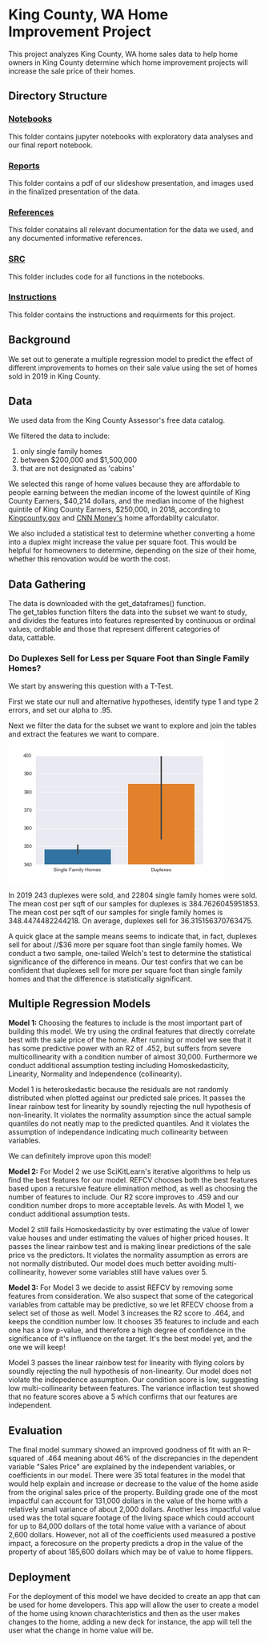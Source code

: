 # King County, WA Home Improvement Project

This project analyzes King County, WA home sales data to help home owners in King County determine which home improvement projects will increase the sale price of their homes.

## Directory Structure

### [Notebooks](https://github.com/Jaccomando/phase_2_project_chicago-sf-seattle-ds-082420/tree/master/notebooks)
This folder contains jupyter notebooks with exploratory data analyses and our final report notebook.

### [Reports](https://github.com/Jaccomando/phase_2_project_chicago-sf-seattle-ds-082420/tree/master/reports)
This folder contains a pdf of our slideshow presentation, and images used in the finalized presentation of the data.
  
### [References](https://github.com/Jaccomando/phase_2_project_chicago-sf-seattle-ds-082420/tree/master/refrences)
This folder conatains all relevant documentation for the data we used, and any documented informative references.

### [SRC](https://github.com/Jaccomando/phase_2_project_chicago-sf-seattle-ds-082420/tree/master/src)  
This folder includes code for all functions in the notebooks.

### [Instructions](https://github.com/Jaccomando/phase_2_project_chicago-sf-seattle-ds-082420/tree/master/instructions)
This folder contains the instructions and requirments for this project.

## Background
We set out to generate a multiple regression model to predict the effect of different improvements to homes on their sale value using the set of homes sold in 2019 in King County.

## Data
We used data from the King County Assessor's free data catalog.

We filtered the data to include:
1. only single family homes
2. between \$200,000 and \$1,500,000
3. that are not designated as 'cabins'
  
We selected this range of home values because they are affordable to people earning between the median income of the lowest quintile of King County Earners, \$40,214 dollars, and the median income of the highest quintile of King County Earners, \$250,000, in 2018, according to [Kingcounty.gov](https://www.kingcounty.gov/independent/forecasting/King%20County%20Economic%20Indicators/Household%20Income/KC%20Household%20Income%20Quintiles.aspx) and [CNN Money's](https://money.cnn.com/calculator/real_estate/home-afford/index.html) home affordabilty calculator.

We also included a statistical test to determine whether converting a home into a duplex might increase the value per square foot. This would be helpful for homeowners to determine, depending on the size of their home, whether this renovation would be worth the cost.

## Data Gathering

The data is downloaded with the get_dataframes() function. The get_tables function filters the data into the subset we want to study, and divides the features into features represented by continuous or ordinal values, ordtable and those that represent different categories of data, cattable.

### Do Duplexes Sell for Less per Square Foot than Single Family Homes?
We start by answering this question with a T-Test.

First we state our null and alternative hypotheses, identify type 1 and type 2 errors, and set our alpha to .95.

Next we filter the data for the subset we want to explore and join the tables and extract the features we want to compare.
![duplex vs single family](https://github.com/Jaccomando/phase_2_project_chicago-sf-seattle-ds-082420/blob/master/reports/figures/duplex_v_single_family.png?raw=true)
 
In 2019 243 duplexes were sold, and 22804 single family homes were sold.
The mean cost per sqft of our samples for duplexes is 384.7626045951853.
The mean cost per sqft of our samples for single family homes is 348.4474482244218.
On average, duplexes sell for 36.315156370763475.


A quick glace at the sample means seems to indicate that, in fact, duplexes sell for about //$36 more per square foot than single family homes. 
We conduct a two sample, one-tailed Welch's test to determine the statistical significance of the difference in means. Our test confirs that we can be confident that duplexes sell for more per square foot than single family homes and that the difference is statistically significant.

## Multiple Regression Models
**Model 1:** Choosing the features to include is the most important part of building this model. We try using the ordinal features that directly correlate best with the sale price of the home. After running or model we see that it has some predictive power with an R2 of .452, but suffers from severe multicollinearity with a condition number of almost 30,000. Furthermore we conduct additional assumption testing including Homoskedasticity, Linearity, Normality and Independence (collinearity).

Model 1 is heteroskedastic because the residuals are not randomly distributed when plotted against our predicted sale prices. It passes the linear rainbow test for linearity by soundly rejecting the null hypothesis of non-linearity. It violates the normality assumption since the actual sample quantiles do not neatly map to the predicted quantiles. And it violates the assumption of independance indicating much collinearity between variables.

We can definitely improve upon this model!

**Model 2:** For Model 2 we use SciKitLearn's iterative algorithms to help us find the best features for our model. REFCV chooses both the best features based upon a recursive feature elimination method, as well as choosing the number of features to include.  Our R2 score improves to .459 and our condition number drops to more acceptable levels. As with Model 1, we conduct additional assumption tests.

Model 2 still fails Homoskedasticity by over estimating the value of lower value houses and under estimating the values of higher priced houses. It passes the linear rainbow test and is making linear predictions of the sale price vs the predictors. It violates the normality assumption as errors are not normally distributed. Our model does much better avoiding multi-collinearity, however some variables still have values over 5.

**Model 3:** For Model 3 we decide to assist REFCV by removing some features from consideration. We also suspect that some of the categorical variables from cattable may be predictive, so we let RFECV choose from a select set of those as well. Model 3 increases the R2 score to .464, and keeps the condition number low. It chooses 35 features to include and each one has a low p-value, and therefore a high degree of confidence in the significance of it's influence on the target. It's the best model yet, and the one we will keep! 

Model 3 passes the linear rainbow test for linearity with flying colors by soundly rejecting the null hypothesis of non-linearity. Our model does not violate the indepedence assumption. Our condition score is low, suggesting low multi-collinearity between features. The variance inflaction test showed that no feature scores above a 5 which confirms that our features are independent.

## Evaluation
The final model summary showed an improved goodness of fit with an R-squared of .464 meaning about 46% of the discrepancies in the dependent variable "Sales Price" are explained by the independent variables, or coefficients in our model.  There were 35 total features in the model that would help explain and increase or decrease to the value of the home aside from the original sales price of the property.  Building grade one of the most impactful can account for 131,000 dollars in the value of the home with a relatively small variance of about 2,000 dollars.  Another less impactful value used was the total square footage of the living space which could account for up to  84,000 dollars of the total home value with a variance of about 2,600 dollars.  However, not all of the coefficients used measured a postive impact, a forecosure on the property predicts a drop in the value of the property of about 185,600 dollars which may be of value to home flippers.

## Deployment
For the deployment of this model we have decided to create an app that can be used for home developers.  This app will allow the user to create a model of the home using known charachteristics and then as the user makes changes to the home, adding a new deck for instance, the app will tell the user what the change in home value will be. 
